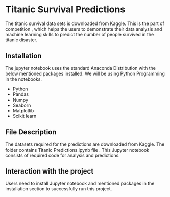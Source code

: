# Titanic Survival Predictions

The titanic survival data sets is downloaded from Kaggle. This is the part of competition , which helps the users to demonstrate their data analysis and machine learning skills to predict the number of people survived in the titanic disaster.

## Installation

The jupyter notebook uses the standard Anaconda Distribution with the below mentioned packages installed. We will be using Python Programming in the notebooks.

* Python 
* Pandas 
* Numpy
* Seaborn
* Matplotlib 
* Scikit learn



## File Description

The datasets required for the predictions are downloaded from Kaggle. The folder contains Titanic Predictions.ipynb file . This Jupyter notebook consists of required code for analysis and predictions.



## Interaction with the project

Users need to install Jupyter notebook and mentioned packages in the installation section to successfully run this project.






